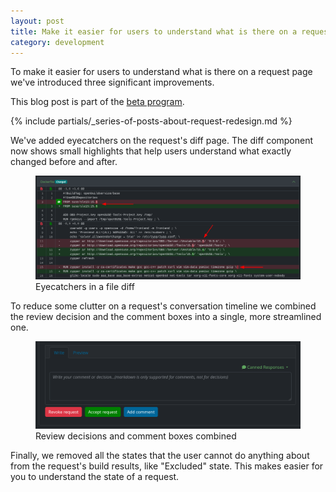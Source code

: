 ```yaml
---
layout: post
title: Make it easier for users to understand what is there on a request
category: development
---
```

To make it easier for users to understand what is there on a request page we've introduced three significant improvements.

This blog post is part of the [beta program](/2018/10/04/the-beta-program/).

{% include partials/_series-of-posts-about-request-redesign.md %}

We've added eyecatchers on the request's diff page. The diff component now shows small highlights that help users understand what exactly changed before and after.

<figure>
  <img src="/images/posts/2024-10-23/eyecatchers.png" alt="Eyecatchers in a file diff" />
  <figcaption>Eyecatchers in a file diff</figcaption>
</figure>

To reduce some clutter on a request's conversation timeline we combined the review decision and the comment boxes into a single, more streamlined one.

<figure>
  <img src="/images/posts/2024-10-23/decision_and_comment_boxes_combined.png" alt="Review decisions and comment boxes combined" />
  <figcaption>Review decisions and comment boxes combined</figcaption>
</figure>

Finally, we removed all the states that the user cannot do anything about from the request's build results, like "Excluded" state. This makes easier for you to understand the state of a request.

<screenshot>

